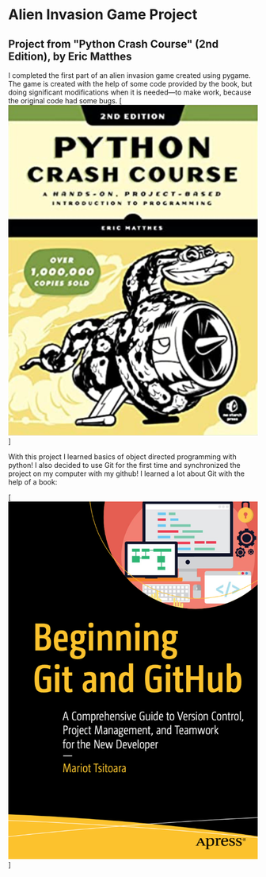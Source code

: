 # Alien Invasion Game Project
## Project from "Python Crash Course" (2nd Edition), by Eric Matthes

I completed the first part of an alien invasion game created using pygame. The game is created with the help of
some code provided by the book, but doing significant modifications when it is needed—to make work, because
the original code had some bugs.
[![See the image](readme_images/p_crashcourse.png)]

With this project I learned basics of object directed programming with python! I also decided to use Git
for the first time and synchronized the project on my computer with my github! I learned a lot about Git
with the help of a book:

[![See the image](readme_images/beggining_git.png)]